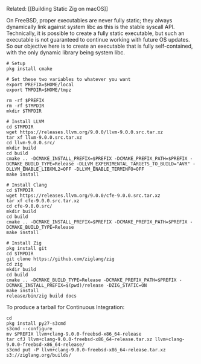 Related: [[Building Static Zig on macOS]]

On FreeBSD, proper executables are never fully static; they always dynamically link against system libc as this is the stable syscall API. Technically, it is possible to create a fully static executable, but such an executable is not guaranteed to continue working with future OS updates. So our objective here is to create an executable that is fully self-contained, with the only dynamic library being system libc.

```
# Setup
pkg install cmake

# Set these two variables to whatever you want
export PREFIX=$HOME/local
export TMPDIR=$HOME/tmpz

rm -rf $PREFIX
rm -rf $TMPDIR
mkdir $TMPDIR

# Install LLVM
cd $TMPDIR
wget https://releases.llvm.org/9.0.0/llvm-9.0.0.src.tar.xz
tar xf llvm-9.0.0.src.tar.xz
cd llvm-9.0.0.src/
mkdir build
cd build
cmake .. -DCMAKE_INSTALL_PREFIX=$PREFIX -DCMAKE_PREFIX_PATH=$PREFIX -DCMAKE_BUILD_TYPE=Release -DLLVM_EXPERIMENTAL_TARGETS_TO_BUILD="AVR" -DLLVM_ENABLE_LIBXML2=OFF -DLLVM_ENABLE_TERMINFO=OFF
make install

# Install Clang
cd $TMPDIR
wget https://releases.llvm.org/9.0.0/cfe-9.0.0.src.tar.xz
tar xf cfe-9.0.0.src.tar.xz
cd cfe-9.0.0.src/
mkdir build
cd build
cmake .. -DCMAKE_INSTALL_PREFIX=$PREFIX -DCMAKE_PREFIX_PATH=$PREFIX -DCMAKE_BUILD_TYPE=Release
make install

# Install Zig
pkg install git
cd $TMPDIR
git clone https://github.com/ziglang/zig
cd zig
mkdir build
cd build
cmake .. -DCMAKE_BUILD_TYPE=Release -DCMAKE_PREFIX_PATH=$PREFIX -DCMAKE_INSTALL_PREFIX=$(pwd)/release -DZIG_STATIC=ON
make install
release/bin/zig build docs
```

To produce a tarball for Continuous Integration:

```
cd
pkg install py27-s3cmd
s3cmd --configure
mv $PREFIX llvm+clang-9.0.0-freebsd-x86_64-release
tar cfJ llvm+clang-9.0.0-freebsd-x86_64-release.tar.xz llvm+clang-9.0.0-freebsd-x86_64-release/
s3cmd put -P llvm+clang-9.0.0-freebsd-x86_64-release.tar.xz s3://ziglang.org/builds/
```